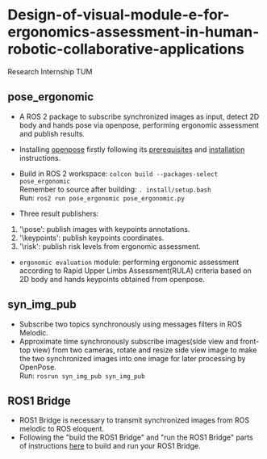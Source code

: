 # Design-of-visual-module-e-for-ergonomics-assessment-in-human-robotic-collaborative-applications
Research Internship TUM

pose_ergonomic
--
* A ROS 2 package to subscribe synchronized images as input, detect 2D body and hands pose via openpose, performing ergonomic assessment and publish results.<br>

* Installing [openpose](https://github.com/CMU-Perceptual-Computing-Lab/openpose) firstly following its [prerequisites](https://github.com/CMU-Perceptual-Computing-Lab/openpose/blob/master/doc/installation/prerequisites.md) and [installation](https://github.com/CMU-Perceptual-Computing-Lab/openpose/tree/master/doc/installation) instructions.<br>
* Build in ROS 2 workspace: `colcon build --packages-select pose_ergonomic`<br>
Remember to source after building: `. install/setup.bash`<br>
Run: `ros2 run pose_ergonomic pose_ergonomic.py`<br>

* Three result publishers: <br>
1. '\pose': publish images with keypoints annotations.<br>
2. '\keypoints': publish keypoints coordinates.<br>
3. '\risk': publish risk levels from ergonomic assessment.<br>

* `ergonomic evaluation` module: performing ergonomic assessment according to Rapid Upper Limbs Assessment(RULA) criteria based on 2D body and hands keypoints obtained from openpose.<br>


syn_img_pub
--
* Subscribe two topics synchronously using messages filters in ROS Melodic.<br>
* Approximate time synchronously subscribe images(side view and front-top view) from two cameras, rotate and resize side view image to make the two synchronized images into one image for later processing by OpenPose.<br>
Run: `rosrun syn_img_pub syn_img_pub`<br>

ROS1 Bridge
--
* ROS1 Bridge is necessary to transmit synchronized images from ROS melodic to ROS eloquent.
* Following the "build the ROS1 Bridge" and "run the ROS1 Bridge" parts of instructions [here](https://industrial-training-master.readthedocs.io/en/melodic/_source/session7/ROS1-ROS2-bridge.html) to build and run your ROS1 Bridge.

